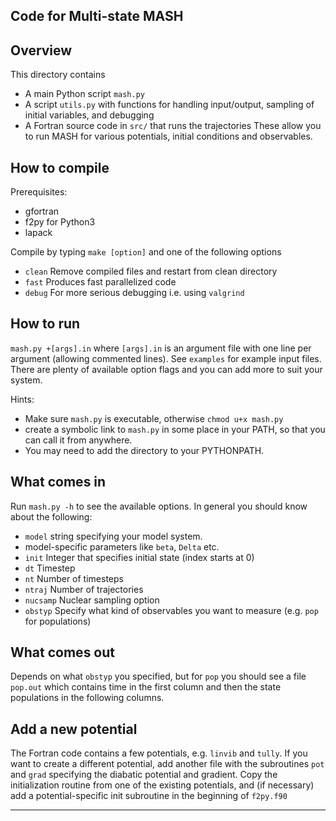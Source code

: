 ## Code for Multi-state MASH

## Overview
This directory contains
- A main Python script `mash.py` 
- A script `utils.py` with functions for handling input/output, sampling of initial variables, and debugging
- A Fortran source code in `src/` that runs the trajectories
These allow you to run MASH for various potentials, initial conditions and observables.

## How to compile
Prerequisites:
- gfortran
- f2py for Python3
- lapack

Compile by typing `make [option]` and one of the following options
- `clean` Remove compiled files and restart from clean directory
- `fast` Produces fast parallelized code
- `debug` For more serious debugging i.e. using `valgrind`

## How to run
```mash.py +[args].in```
where `[args].in` is an argument file with one line per argument (allowing commented lines). See `examples` for example input files.
There are plenty of available option flags and you can add more to suit your system.

Hints: 
- Make sure `mash.py` is executable, otherwise `chmod u+x mash.py`
- create a symbolic link to `mash.py` in some place in your PATH, so that you can call it from anywhere.
- You may need to add the directory to your PYTHONPATH.

## What comes in
Run `mash.py -h` to see the available options. In general you should know about the following:
- `model` string specifying your model system.
- model-specific parameters like `beta`, `Delta` etc.
- `init` Integer that specifies initial state (index starts at 0)
- `dt` Timestep
- `nt` Number of timesteps
- `ntraj` Number of trajectories
- `nucsamp` Nuclear sampling option
- `obstyp` Specify what kind of observables you want to measure (e.g. `pop` for populations)

## What comes out
Depends on what `obstyp` you specified, but for `pop` you should see a file `pop.out` which contains time in the first column and then the state populations in the following columns.

## Add a new potential
The Fortran code contains a few potentials, e.g. `linvib` and `tully`. If you want to create a different potential, add another file with the subroutines `pot` and `grad` specifying the diabatic potential and gradient. Copy the initialization routine from one of the existing potentials, and (if necessary) add a potential-specific init subroutine in the beginning of `f2py.f90`


***

